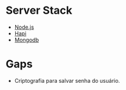 # Server Stack

- [Node.js](https://nodejs.org/en/)
- [Hapi](https://hapijs.com)
- [Mongodb](https://www.mongodb.com/)

# Gaps

- Criptografia para salvar senha do usuário.
